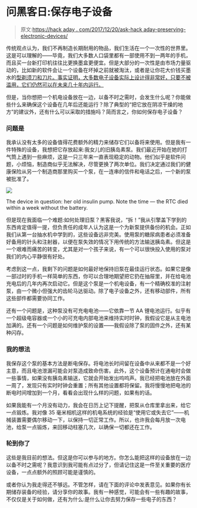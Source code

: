 # 问黑客日:保存电子设备

> 原文:[https://hack aday . com/2017/12/20/ask-hack aday-preserving-electronic-devices/](https://hackaday.com/2017/12/20/ask-hackaday-preserving-electronic-devices/)

传统观点认为，我们不再制造长期耐用的物品，我们生活在一个一次性的世界里。这是可以理解的——毕竟，我们大多数人口袋里都有一部使用不到一两年的手机，而且买一台新打印机往往比更换墨盒更便宜。但是大部分的一次性是由市场力量驱动的，比如新的软件会让一个设备在坏掉之前就被淘汰，或者是让你花大价钱买墨水的[型剃须刀和刀片。事实证明，大多数电子设备实际上设计得非常好，只要不被滥用，它们仍然可以在未来几十年内运行。](https://en.wikipedia.org/wiki/Razor_and_blades_model)

但是，当你想把一个机电设备放在一边，以备不时之需时，会发生什么呢？你能做些什么来确保这个设备在几年后还能运行？除了典型的“把它放在阴凉干燥的地方”的建议外，还有什么可以采取的措施吗？简而言之，你如何保存电子设备？

### 问题是

我承认没有太多的设备值得花费额外的精力来储存它们以备将来使用。但是我有一件特殊的设备，我想把它存放起来:我女儿的旧胰岛素泵。我们最近开始在她的打气筒上遇到一些麻烦，这是一只三年来一直表现稳定的动物。他们似乎是软件问题，小烦恼，制造商似乎无法解决，尽管更换了两次单位。我们决定通过我们的健康保险从另一个制造商那里购买一个泵，在一连串的信件和电话之后，一个新的泵被批准了。

[![](../Images/2936b076ba5c57bf27d9448821a44673.png)](https://hackaday.com/wp-content/uploads/2017/12/img_20171219_105016552.jpg)

The device in question: her old insulin pump. Note the time — the RTC died within a week without the battery.

但是现在我面临一个难题:如何处理旧泵？黑客我说，“拆！”我从引擎盖下学到的东西肯定值得一提，但负责任的成年人认为这是一个为新泵提供备份的机会。正如我们从第一台抽水机中学到的，这些设备远非完美。使用泵的糖尿病患者必须准备好备用的针头和注射器，以便在泵失效的情况下用传统的方法输送胰岛素。但这是一个艰难而痛苦的转变，尤其是对一个孩子来说，有一个可以很快投入使用的泵对我们的内心平静很有好处。

考虑到这一点，我剩下的问题是如何最好地保持旧泵在最佳运行状态。如果它是像一部过时的手机一样简单的东西，你可以合理地期望把它扔在抽屉里，并在给电池充电后的几年内再次启动它。但是这个泵是一个机电设备，有一个精确校准的注射泵，由一个微小但强大的齿轮马达驱动。除了电子设备之外，还有移动部件，所有这些部件都需要协同工作。

还有一个问题是，这种泵没有可充电电池——它依靠一节 AA 锂电池运行。似乎有一个超级电容器或一个小的可充电内部电池来维持实时时钟，我假设它是从主电池加满的。还有一个问题是如何维护泵的设置——我假设除了泵的固件之外，还有某种闪存。

### 我的想法

我保存这个泵的基本方法是断电保存。将电池长时间留在设备中从来都不是一个好主意，而且电池泄漏可能会对泵造成致命伤害。此外，这个设备预计在通电时会做一些事情，如果没有胰岛素输送，它就会开始发出呜呜声。我已经把电池放在外面一周了，发现只有实时时钟会重置；所有其他设置都将保留。我将慢慢地把电池的断电时间增加到一个月，看看会出现什么样的问题，如果有的话。

如果我能有一个月没有动力，我会在日历上记下提醒，把泵从仓库里拿出来，给它一点锻炼。我对像 35 毫米相机这样的机电系统的经验是“使用它或失去它”——机械装置需要偶尔移动一下，以保持一切正常工作。所以，也许我会每月放一次电池，给泵一点锻炼，来回移动柱塞几次，以确保一切都还在工作。

### 轮到你了

这些是我目前的想法。但这是你可以参与的地方。你怎么能把这样的设备放在一边以备不时之需呢？我意识到我可能有点过分了，但请记住这是一件至关重要的医疗设备，一点点额外的照顾可能是谨慎的。

或者你认为我走得还不够远。不管怎样，请在下面的评论中发表意见。如果你有长期储存装备的经验，请分享你的故事。我有一种感觉，可能会有一些有趣的故事，不仅仅是关于如何做，还有为什么:是什么让你去努力保存一些电子的东西？